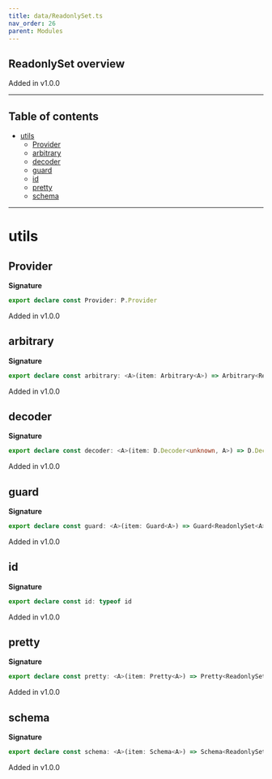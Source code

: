 ```yaml
---
title: data/ReadonlySet.ts
nav_order: 26
parent: Modules
---
```


## ReadonlySet overview

Added in v1.0.0

---

<h2 class="text-delta">Table of contents</h2>

- [utils](#utils)
  - [Provider](#provider)
  - [arbitrary](#arbitrary)
  - [decoder](#decoder)
  - [guard](#guard)
  - [id](#id)
  - [pretty](#pretty)
  - [schema](#schema)

---

# utils

## Provider

**Signature**

```ts
export declare const Provider: P.Provider
```

Added in v1.0.0

## arbitrary

**Signature**

```ts
export declare const arbitrary: <A>(item: Arbitrary<A>) => Arbitrary<ReadonlySet<A>>
```

Added in v1.0.0

## decoder

**Signature**

```ts
export declare const decoder: <A>(item: D.Decoder<unknown, A>) => D.Decoder<unknown, ReadonlySet<A>>
```

Added in v1.0.0

## guard

**Signature**

```ts
export declare const guard: <A>(item: Guard<A>) => Guard<ReadonlySet<A>>
```

Added in v1.0.0

## id

**Signature**

```ts
export declare const id: typeof id
```

Added in v1.0.0

## pretty

**Signature**

```ts
export declare const pretty: <A>(item: Pretty<A>) => Pretty<ReadonlySet<A>>
```

Added in v1.0.0

## schema

**Signature**

```ts
export declare const schema: <A>(item: Schema<A>) => Schema<ReadonlySet<A>>
```

Added in v1.0.0
